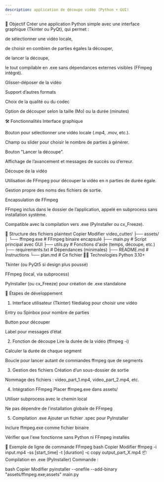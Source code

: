 ```yaml
---
description: application de découpe vidéo (Python + GUI)
---
```


🧩 Objectif
Créer une application Python simple avec une interface graphique (Tkinter ou PyQt), qui permet :

de sélectionner une vidéo locale,

de choisir en combien de parties égales la découper,

de lancer la découpe,

le tout compilable en .exe sans dépendances externes visibles (FFmpeg intégré).

Glisser-déposer de la vidéo

Support d’autres formats

Choix de la qualité ou du codec

Option de découper selon la taille (Mo) ou la durée (minutes)

🛠️ Fonctionnalités
Interface graphique

Bouton pour sélectionner une vidéo locale (.mp4, .mov, etc.).

Champ ou slider pour choisir le nombre de parties à générer.

Bouton "Lancer la découpe".

Affichage de l’avancement et messages de succès ou d’erreur.

Découpe de la vidéo

Utilisation de FFmpeg pour découper la vidéo en n parties de durée égale.

Gestion propre des noms des fichiers de sortie.

Encapsulation de FFmpeg

FFmpeg inclus dans le dossier de l’application, appelé en subprocess sans installation système.

Compatible avec la compilation vers .exe (PyInstaller ou cx_Freeze).

🧱 Structure des fichiers
plaintext
Copier
Modifier
video_cutter/
├── assets/
│   └── ffmpeg.exe         # FFmpeg binaire encapsulé
├── main.py                # Script principal avec GUI
├── utils.py               # Fonctions d'aide (temps, découpe, etc.)
├── requirements.txt       # Dépendances (minimales)
├── README.md              # Instructions
└── plan.md                # Ce fichier
🧑‍💻 Technologies
Python 3.10+

Tkinter (ou PyQt5 si design plus poussé)

FFmpeg (local, via subprocess)

PyInstaller (ou cx_Freeze) pour création de .exe standalone

🚧 Étapes de développement
1. Interface utilisateur (Tkinter)
filedialog pour choisir une vidéo

Entry ou Spinbox pour nombre de parties

Button pour découper

Label pour messages d’état

2. Fonction de découpe
Lire la durée de la vidéo (ffmpeg -i)

Calculer la durée de chaque segment

Boucle pour lancer autant de commandes ffmpeg que de segments

3. Gestion des fichiers
Création d’un sous-dossier de sortie

Nommage des fichiers : video_part_1.mp4, video_part_2.mp4, etc.

4. Intégration FFmpeg
Placer ffmpeg.exe dans assets/

Utiliser subprocess avec le chemin local

Ne pas dépendre de l’installation globale de FFmpeg

5. Compilation .exe
Ajouter un fichier .spec pour PyInstaller

Inclure ffmpeg.exe comme fichier binaire

Vérifier que l'exe fonctionne sans Python ni FFmpeg installés

🧪 Exemple de ligne de commande FFmpeg
bash
Copier
Modifier
ffmpeg -i input.mp4 -ss [start_time] -t [duration] -c copy output_part_X.mp4
📦 Compilation en .exe (PyInstaller)
Commande :

bash
Copier
Modifier
pyinstaller --onefile --add-binary "assets/ffmpeg.exe;assets" main.py


